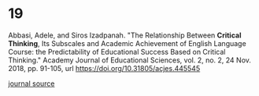 # 19
Abbasi, Adele, and Siros Izadpanah. "The Relationship Between **Critical Thinking**, Its Subscales and Academic Achievement of English Language Course: the Predictability of Educational Success Based on Critical Thinking." Academy Journal of Educational Sciences, vol. 2, no. 2, 24 Nov. 2018, pp. 91-105, url https://doi.org/10.31805/acjes.445545

[journal source](https://www.neliti.com/publications/269424/the-relationship-between-critical-thinking-its-subscales-and-academic-achievemen#cite)
